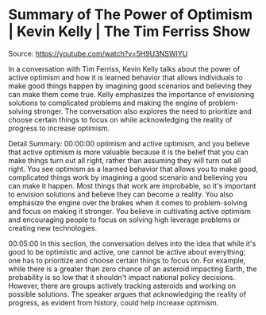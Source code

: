 # Summary of The Power of Optimism | Kevin Kelly | The Tim Ferriss Show

Source: https://youtube.com/watch?v=5H9U3NSWIYU

In a conversation with Tim Ferriss, Kevin Kelly talks about the power of active optimism and how it is learned behavior that allows individuals to make good things happen by imagining good scenarios and believing they can make them come true. Kelly emphasizes the importance of envisioning solutions to complicated problems and making the engine of problem-solving stronger. The conversation also explores the need to prioritize and choose certain things to focus on while acknowledging the reality of progress to increase optimism.

Detail Summary: 
00:00:00
optimism and active optimism, and you believe that active optimism is more valuable because it is the belief that you can make things turn out all right, rather than assuming they will turn out all right. You see optimism as a learned behavior that allows you to make good, complicated things work by imagining a good scenario and believing you can make it happen. Most things that work are improbable, so it's important to envision solutions and believe they can become a reality. You also emphasize the engine over the brakes when it comes to problem-solving and focus on making it stronger. You believe in cultivating active optimism and encouraging people to focus on solving high leverage problems or creating new technologies.

00:05:00
In this section, the conversation delves into the idea that while it's good to be optimistic and active, one cannot be active about everything; one has to prioritize and choose certain things to focus on. For example, while there is a greater than zero chance of an asteroid impacting Earth, the probability is so low that it shouldn't impact national policy decisions. However, there are groups actively tracking asteroids and working on possible solutions. The speaker argues that acknowledging the reality of progress, as evident from history, could help increase optimism.

